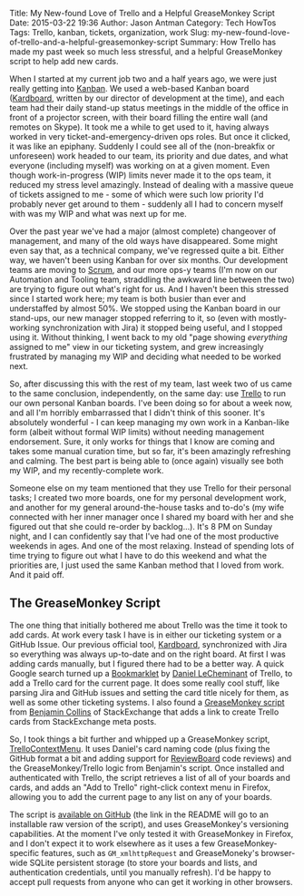 Title: My New-found Love of Trello and a Helpful GreaseMonkey Script
Date: 2015-03-22 19:36
Author: Jason Antman
Category: Tech HowTos
Tags: Trello, kanban, tickets, organization, work
Slug: my-new-found-love-of-trello-and-a-helpful-greasemonkey-script
Summary: How Trello has made my past week so much less stressful, and a helpful GreaseMonkey script to help add new cards.

When I started at my current job two and a half years ago, we were just really getting into [Kanban](http://en.wikipedia.org/wiki/Kanban_%28development%29).
We used a web-based Kanban board ([Kardboard](https://github.com/cmheisel/kardboard), written by our director of development at the time), and each team had
their daily stand-up status meetings in the middle of the office in front of a projector screen, with their board filling the entire wall (and remotes on Skype). It took me a while
to get used to it, having always worked in very ticket-and-emergency-driven ops roles. But once it clicked, it was like an epiphany. Suddenly I could see all
of the (non-breakfix or unforeseen) work headed to our team, its priority and due dates, and what everyone (including myself) was working on at a given moment.
Even though work-in-progress (WIP) limits never made it to the ops team, it reduced my stress level amazingly. Instead of dealing with a massive queue of tickets
assigned to me - some of which were such low priority I'd probably never get around to them - suddenly all I had to concern myself with was my WIP and what was
next up for me.

Over the past year we've had a major (almost complete) changeover of management, and many of the old ways have disappeared. Some might even say that, as a technical
company, we've regressed quite a bit. Either way, we haven't been using Kanban for over six months. Our development teams are moving to [Scrum](http://en.wikipedia.org/wiki/Scrum_%28software_development%29),
and our more ops-y teams (I'm now on our Automation and Tooling team, straddling the awkward line between the two) are trying to figure out what's right for us.
And I haven't been this stressed since I started work here; my team is both busier than ever and understaffed by almost 50%. We stopped using the Kanban board in our
stand-ups, our new manager stopped referring to it, so (even with mostly-working synchronization with Jira) it stopped being useful, and I stopped using it. Without thinking,
I went back to my old "page showing <em>everything</em> assigned to me" view in our ticketing system, and grew increasingly frustrated by managing my WIP and deciding what
needed to be worked next.

So, after discussing this with the rest of my team, last week two of us came to the same conclusion, independently, on the same day: use [Trello](https://trello.com/) to
run our own personal Kanban boards. I've been doing so for about a week now, and all I'm horribly embarrassed that I didn't think of this sooner. It's absolutely wonderful -
I can keep managing my own work in a Kanban-like form (albeit without formal WIP limits) without needing management endorsement. Sure, it only works for things that I know
are coming and takes some manual curation time, but so far, it's been amazingly refreshing and calming. The best part is being able to (once again) visually see
both my WIP, and my recently-complete work.

Someone else on my team mentioned that they use Trello for their personal tasks; I created two more boards, one for my personal development work, and another for my general
around-the-house tasks and to-do's (my wife connected with her inner manager once I shared my board with her and she figured out that she could re-order by backlog...).
It's 8 PM on Sunday night, and I can confidently say that I've had one of the most productive weekends in ages. And one of the most relaxing. Instead of spending
lots of time trying to figure out what I have to do this weekend and what the priorities are, I just used the same Kanban method that I loved from work. And it
paid off.

## The GreaseMonkey Script

The one thing that initially bothered me about Trello was the time it took to add cards. At work every task I have is in either our ticketing system or
a GitHub Issue. Our previous official tool, [Kardboard](https://github.com/cmheisel/kardboard), synchronized with Jira so everything was always
up-to-date and on the right board. At first I was adding cards manually, but I figured there had to be a better way. A quick Google search turned up
a [Bookmarklet](https://github.com/danlec/Trello-Bookmarklet) by [Daniel LeCheminant](https://github.com/danlec) of Trello, to add a Trello card for the current
page. It does some really cool stuff, like parsing Jira and GitHub issues and setting the card title nicely for them, as well as some other ticketing
systems. I also found a [GreaseMonkey script](https://gist.github.com/aggieben/5811685) from [Benjamin Collins](https://github.com/aggieben) of StackExchange
that adds a link to create Trello cards from StackExchange meta posts.

So, I took things a bit further and whipped up a GreaseMonkey script, [TrelloContextMenu](https://github.com/jantman/userscripts#trellocontextmenu). It
uses Daniel's card naming code (plus fixing the GitHub format a bit and adding support for [ReviewBoard](https://www.reviewboard.org/) code reviews) and
the GreaseMonkey/Trello logic from Benjamin's script. Once installed and authenticated with Trello, the script retrieves a list of all of your boards
and cards, and adds an "Add to Trello" right-click context menu in Firefox, allowing you to add the current page to any list on any of your boards.

The script is [available on GitHub](https://github.com/jantman/userscripts#trellocontextmenu) (the link in the README will go to an installable raw
version of the script), and uses GreaseMonkey's versioning capabilities. At the moment I've only tested it with GreaseMonkey in Firefox, and I don't
expect it to work elsewhere as it uses a few GreaseMonkey-specific features, such as ``GM_xmlhttpRequest`` and GreaseMoneky's browser-wide SQLite
persistent storage (to store your boards and lists, and authentication credentials, until you manually refresh). I'd be happy to accept pull requests
from anyone who can get it working in other browsers.
